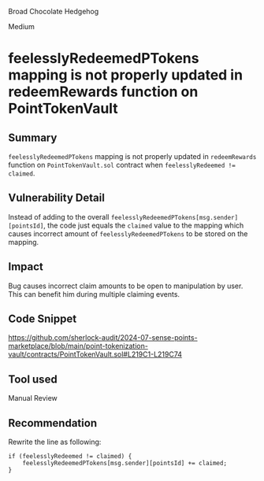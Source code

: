 Broad Chocolate Hedgehog

Medium

# feelesslyRedeemedPTokens mapping is not properly updated in redeemRewards function on PointTokenVault

## Summary

`feelesslyRedeemedPTokens` mapping is not properly updated in `redeemRewards` function on `PointTokenVault.sol` contract when `feelesslyRedeemed != claimed`.

## Vulnerability Detail

Instead of adding to the overall `feelesslyRedeemedPTokens[msg.sender][pointsId]`, the code just equals the `claimed` value to the mapping which causes incorrect amount of `feelesslyRedeemedPTokens` to be stored on the mapping.

## Impact

Bug causes incorrect claim amounts to be open to manipulation by user. This can benefit him during multiple claiming events.

## Code Snippet

https://github.com/sherlock-audit/2024-07-sense-points-marketplace/blob/main/point-tokenization-vault/contracts/PointTokenVault.sol#L219C1-L219C74

## Tool used

Manual Review

## Recommendation

Rewrite the line as following:
```solidity
if (feelesslyRedeemed != claimed) {
    feelesslyRedeemedPTokens[msg.sender][pointsId] += claimed;
}
```